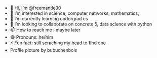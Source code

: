 - 👋 Hi, I’m @freemantle30
- 👀 I’m interested in science, computer networks, mathematics, 
- 🌱 I’m currently learning undergrad cs 
- 💞️ I’m looking to collaborate on concrete 5, data science with python
- 📫 How to reach me : maybe later
- 😄 Pronouns: he/him
- ⚡ Fun fact: still scraching my head to find one
- Profile picture by bubuchenbois

<!---
freemantle30/freemantle30 is a ✨ special ✨ repository because its `README.md` (this file) appears on your GitHub profile.
You can click the Preview link to take a look at your changes.
--->
